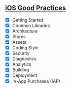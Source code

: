## [iOS Good Practices](https://github.com/futurice/ios-good-practices)

- [x] Getting Started
- [x] Common Libraries
- [x] Architecture
- [x] Stores
- [x] Assets
- [x] Coding Style
- [x] Security
- [x] Diagnostics
- [x] Analytics
- [x] Building
- [x] Deployment
- [x] In-App Purchases (IAP)
